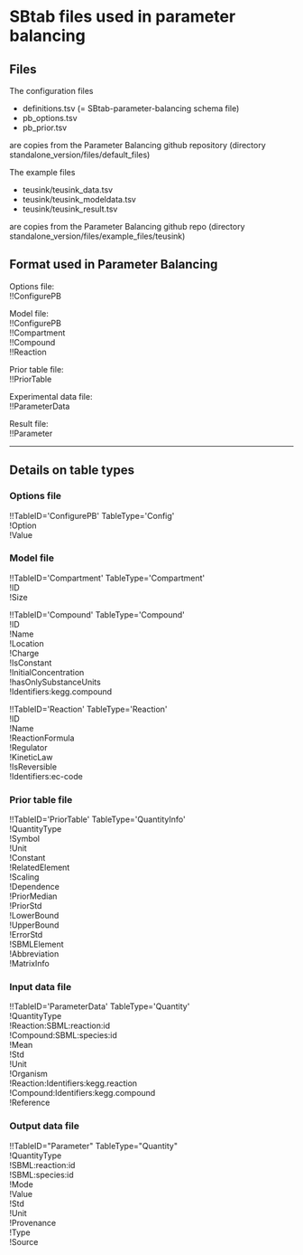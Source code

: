 SBtab files used in parameter balancing
=======================================

Files
----------------------------------

The configuration files

* definitions.tsv (= SBtab-parameter-balancing schema file)
* pb_options.tsv
* pb_prior.tsv

are copies from the Parameter Balancing github repository (directory standalone_version/files/default_files)

The example files

* teusink/teusink_data.tsv
* teusink/teusink_modeldata.tsv
* teusink/teusink_result.tsv
  
are copies from the Parameter Balancing github repo (directory standalone_version/files/example_files/teusink)


Format used in Parameter Balancing
----------------------------------

Options file:  
!!ConfigurePB

Model file:  
!!ConfigurePB  
!!Compartment  
!!Compound  
!!Reaction

Prior table file:  
!!PriorTable

Experimental data file:  
!!ParameterData

Result file:  
!!Parameter


----------------------
Details on table types
----------------------

### Options file

!!TableID='ConfigurePB' TableType='Config'  
!Option  
!Value

### Model file

!!TableID='Compartment'   TableType='Compartment'  
!ID  
!Size

!!TableID='Compound'      TableType='Compound'   
!ID  
!Name  
!Location  
!Charge  
!IsConstant  
!InitialConcentration  
!hasOnlySubstanceUnits  
!Identifiers:kegg.compound

!!TableID='Reaction'      TableType='Reaction'  
!ID  
!Name  
!ReactionFormula  
!Regulator  
!KineticLaw  
!IsReversible  
!Identifiers:ec-code								

### Prior table file

!!TableID='PriorTable'  TableType='QuantityInfo'  
!QuantityType  
!Symbol  
!Unit  
!Constant  
!RelatedElement  
!Scaling  
!Dependence  
!PriorMedian  
!PriorStd  
!LowerBound  
!UpperBound  
!ErrorStd  
!SBMLElement  
!Abbreviation  
!MatrixInfo

### Input data file

!!TableID='ParameterData'  TableType='Quantity'  
!QuantityType  
!Reaction:SBML:reaction:id  
!Compound:SBML:species:id  
!Mean  
!Std  
!Unit  
!Organism  
!Reaction:Identifiers:kegg.reaction  
!Compound:Identifiers:kegg.compound  
!Reference

### Output data file

!!TableID="Parameter" TableType="Quantity"  
!QuantityType  
!SBML:reaction:id  
!SBML:species:id  
!Mode  
!Value  
!Std  
!Unit  
!Provenance  
!Type  
!Source
